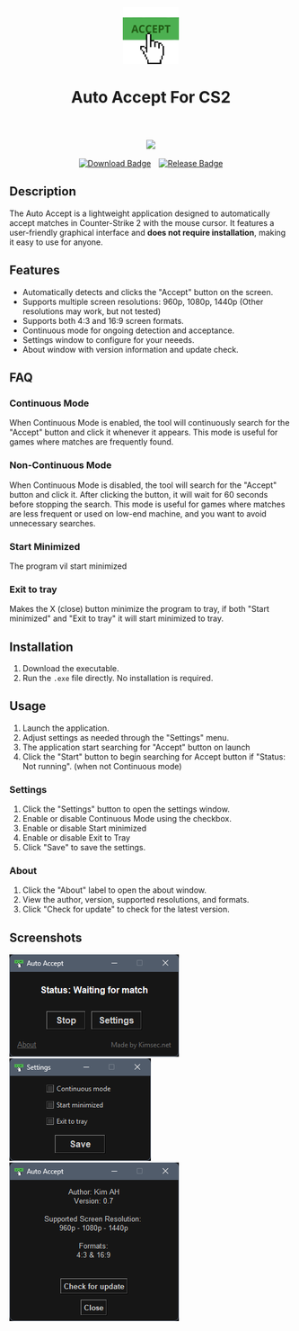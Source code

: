 <p align="center" width="10%">
    <a href="https://github.com/kimsec/AutoAccept-CS2/releases/latest/download/AutoAccept.exe"><img width="20%" src="Screenshots/logo.png"></a>
</p>

# <p align="center">Auto Accept For CS2</p>

<br><p align="center" width="100%">
<a href="https://www.buymeacoffee.com/kimsec"><img src="https://img.buymeacoffee.com/button-api/?text=Buy me a coffee&emoji=&slug=kimsec&button_colour=FFDD00&font_colour=000000&font_family=Bree&outline_colour=000000&coffee_colour=ffffff" /></a></p>

<p align="center">
  <a href="https://github.com/kimsec/AutoAccept-CS2/releases/latest/download/AutoAccept.exe">
    <img src="https://img.shields.io/badge/Download-AutoAccept.exe-blue" alt="Download Badge" style="margin-right: 10px;"></a>
    <a href="https://github.com/Kimsec/AutoAccept-CS2/releases">
    <img src="https://img.shields.io/github/v/release/kimsec/AutoAccept-CS2" alt="Release Badge" style="margin-right: 0px;"></a>
</p>



## Description

The Auto Accept is a lightweight application designed to automatically accept matches in Counter-Strike 2 with the mouse cursor. It features a user-friendly graphical interface and __does not require installation__, making it easy to use for anyone.

## Features
- Automatically detects and clicks the "Accept" button on the screen.
- Supports multiple screen resolutions: 960p, 1080p, 1440p (Other resolutions may work, but not tested)
- Supports both 4:3 and 16:9 screen formats.
- Continuous mode for ongoing detection and acceptance.
- Settings window to configure for your neeeds.
- About window with version information and update check.


## FAQ
### Continuous Mode

When Continuous Mode is enabled, the tool will continuously search for the "Accept" button and click it whenever it appears. This mode is useful for games where matches are frequently found.

### Non-Continuous Mode

When Continuous Mode is disabled, the tool will search for the "Accept" button and click it. After clicking the button, it will wait for 60 seconds before stopping the search. This mode is useful for games where matches are less frequent or used on low-end machine, and you want to avoid unnecessary searches.

### Start Minimized

The program vil start minimized

### Exit to tray

Makes the X (close) button minimize the program to tray, if both "Start minimized" and "Exit to tray" it will start minimized to tray. 

## Installation
1. Download the executable.
2. Run the `.exe` file directly. No installation is required.

## Usage
1. Launch the application.
2. Adjust settings as needed through the "Settings" menu.
3. The application start searching for "Accept" button on launch
4. Click the "Start" button to begin searching for Accept button if "Status: Not running". (when not Continuous mode)

### Settings

1. Click the "Settings" button to open the settings window.
2. Enable or disable Continuous Mode using the checkbox.
3. Enable or disable Start minimized
4. Enable or disable Exit to Tray
5. Click "Save" to save the settings.

### About

1. Click the "About" label to open the about window.
2. View the author, version, supported resolutions, and formats.
3. Click "Check for update" to check for the latest version.

## Screenshots
![Main Window](Screenshots/main_window.png)
![Settings Window](Screenshots/settings_window.png)
![About Window](Screenshots/about_window.png)
